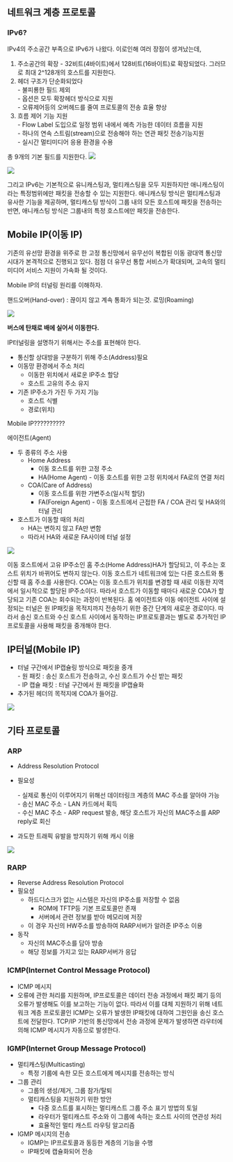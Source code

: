 ## 네트워크 계층 프로토콜

### IPv6?

IPv4의 주소공간 부족으로 IPv6가 나왔다. 이로인해 여러 장점이 생겨났는데,

1. 주소공간의 확장 - 32비트(4바이트)에서 128비트(16바이트)로 확장되었다. 그러므로 최대 2^128개의 호스트를 지원한다.
2. 헤더 구조가 단순화되었다  
   \-  불피룡한 필드 제외  
   \- 옵션은 모두 확장헤더 방식으로 지원  
   \- 오류제어등의 오버헤드를 줄여 프로토콜의 전송 효율 향상
3. 흐름 제어 기능 지원  
   \- Flow Label 도입으로 일정 범위 내에서 예측 가능한 데이터 흐름을 지원  
   \- 하나의 연속 스트림(stream)으로 전송해야 하는 연관 패킷 전송기능지원  
   \- 실시간 멀티미디어 응용 환경을 수용

총 9개의 기본 필드를 지원한다.
![](https://ws1.sinaimg.cn/large/006tNc79ly1fo0sbow8hwj311k0m40zf.jpg)

![](https://ws4.sinaimg.cn/large/006tNc79ly1fo0sbugkgbj311g0q0gsl.jpg)



그리고 IPv6는 기본적으로 유니캐스팅과, 멀티캐스팅을 모두 지원하지만 애니캐스팅이라는 특정범위에만 패킷을 전송할 수 있는 지원한다. 애니캐스팅 방식은 멀티캐스팅과 유사한 기능을 제공하며, 멀티캐스팅 방식이 그룹 내의 모든 호스트에 패킷을 전송하는 반면, 애니캐스팅 방식은 그룹내의 특정 호스트에만 패킷을 전송한다.

## Mobile IP(이동 IP)

 기존의 유선망 환경을 위주로 한 고정 통신망에서 유무선이 복합된 이동 광대역 통신망 시대가 본격적으로 진행되고 있다. 점점 더 유무선 통합 서비스가 확대되며, 고속의 멀티미디어 서비스 지원이 가속화 될 것이다.

Mobile IP의 터널링 원리를 이해하자.

핸드오버(Hand-over) : 끊이지 않고 계속 통화가 되는것.
로밍(Roaming)

![](https://ws1.sinaimg.cn/large/006tNc79ly1fo0sl69iarj314c0r8tm8.jpg)

**버스에 탄채로 배에 실어서 이동한다.**



IP터널링을 설명하기 위해서는 주소를 표현해야 한다.

- 통신할 상대방을 구분하기 위해 주소(Address)필요
- 이동망 환경에서 주소 처리
  - 이동한 위치에서 새로운 IP주소 할당
  - 호스트 고유의 주소 유지
- 기존 IP주소가 가진 두 가지 기능
  - 호스트 식별
  - 경로(위치)

Mobile IP??????????

에이전트(Agent)

- 두 종류의 주소 사용
  - Home Address
    - 이동 호스트를 위한 고정 주소
    - HA(Home Agent) - 이동 호스트를 위한 고정 위치에서 FA로의 연결 처리
  - COA(Care of Address)
    - 이동 호스트를 위한 가변주소(일시적 할당)
    - FA(Foreign Agent) - 이동 호스트에서 근접한 FA / COA 관리 및 HA와의 터널 관리
- 호스트가 이동할 때의 처리
  - HA는 변하지 않고 FA만 변함
  - 따라서 HA와 새로운 FA사이에 터널 설정

![](https://ws2.sinaimg.cn/large/006tNc79ly1fo0t6rvwcbj30mq0aytbk.jpg)



 이동 호스트에서 고유 IP주소인 홈 주소(Home Address)HA가 할당되고, 이 주소는 호스트 위치가 바뀌어도 변하지 않는다. 이동 호스트가 네트워크에 있는 다른 호스트와 통신할 때 홈 주소를 사용한다. COA는 이동 호스트가 위치를 변경할 때 새로 이동한 지역에서 일시적으로 할당된 IP주소이다. 따라서 호스트가 이동할 때마다 새로운 COA가 할당되고 기존 COA는 회수되는 과정이 반복된다. 홈 에이전트와 이동 에이전트 사이에 설정되는 터널은 원 IP패킷을 목적지까지 전송하기 위한 중간 단계의 새로운 경로이다. 따라서 송신 호스트와 수신 호스트 사이에서 동작하는 IP프로토콜과는 별도로 추가적인 IP프로토콜을 사용해 패킷을 중개해야 한다.



## IP터널(Mobile IP)

- 터널 구간에서 IP캡슐링 방식으로 패킷을 중개  
  \- 원 패킷 : 송신 호스트가 전송하고, 수신 호스트가 수신 받는 패킷  
  \- IP 캡슐 패킷 : 터널 구간에서 원 패킷을 IP캡슐화
- 추가된 헤더의 목적지에 COA가 들어감.

![](https://ws1.sinaimg.cn/large/006tNc79ly1fo0t9pqfb2j30lw0gydin.jpg)



## 기타 프로토콜



### ARP

- Address Resolution Protocol

- 필요성

  \- 실제로 통신이 이루어지기 위해선 데이터링크 계층의 MAC 주소를 알아야 가능  
  \- 송신 MAC 주소 - LAN 카드에서 획득  
  \- 수신 MAC 주소 - ARP request 발송, 해당 호스트가 자신의 MAC주소를 ARP reply로 회신 

- 과도한 트래픽 유발을 방지하기 위해 캐시 이용

![](https://ws2.sinaimg.cn/large/006tNc79ly1fo0thj20vij30om0gen1v.jpg)

### RARP

- Reverse Address Resolution Protocol
- 필요성
  - 하드디스크가 없는 시스템은 자신의 IP주소를 저장할 수 없음
    - ROM에 TFTP등 기본 프로토콜만 존재
    - 서버에서 관련 정보를 받아 메모리에 저장
  - 이 경우 자신의 HW주소를 방송하여 RARP서버가 알려준 IP주소 이용
- 동작
  - 자신의 MAC주소를 담아 방송
  - 해당 정보를 가지고 있는 RARP서버가 응답

### ICMP(Internet Control Message Protocol)

- ICMP 메시지
- 오류에 관한 처리를 지원하며, IP프로토콜은 데이터 전송 과정에서 패킷 폐기 등의 오류가 발생해도 이를 보고하는 기능이 없다. 따라서 이를 대체 지원하기 위해 네트워크 계층 프로토콜인 ICMP는 오류가 발생한 IP패킷에 대하여 그원인을 송신 호스트에 전달한다. TCP/IP 기반의 통신망에서 전송 과정에 문제가 발생하면 라우터에 의해 ICMP 메시지가 자동으로 발생한다. 

### IGMP(Internet Group Message Protocol)

- 멀티캐스팅(Multicasting)
  - 특정 기룹에 속한 모든 호스트에게 메시지를 전송하는 방식
- 그룹 관리
  - 그룹의 생성/제거, 그룹 참가/탈퇴
  - 멀티캐스팅을 지원하기 위한 방안
    - 다중 호스트를 표시하는 멀티캐스트 그룹 주소 표기 방법의 토일
    - 라우터가 멀티캐스트 주소와 이 그룹에 속하는 호스트 사이의 연관성 처리
    - 효율적인 멀티 캐스트 라우팅 알고리즘
- IGMP 메시지의 전송
  - IGMP는 IP프로토콜과 동등한 계층의 기능을 수행
  - IP패킷에 캡슐화되어 전송